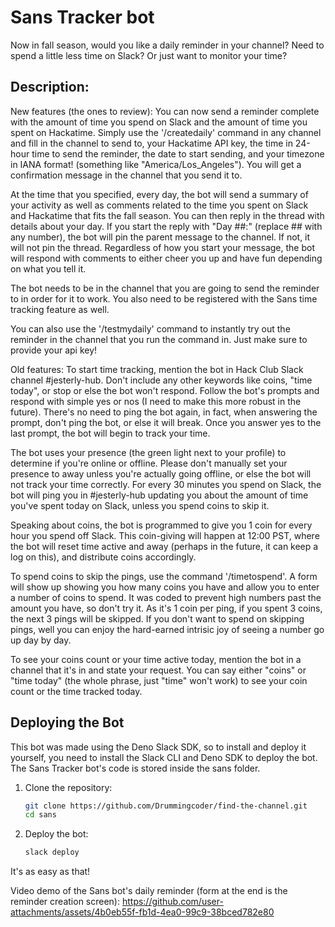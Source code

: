 # Sans Tracker bot

Now in fall season, would you like a daily reminder in your channel? Need to spend a little less time on Slack? Or just want to monitor your time?
## Description: 
New features (the ones to review):
You can now send a reminder complete with the amount of time you spend on Slack and the amount of time you spent on Hackatime. Simply use the '/createdaily' command in any channel and fill in the channel to send to, your Hackatime API key, the time in 24-hour time to send the reminder, the date to start sending, and your timezone in IANA format! (something like "America/Los_Angeles"). You will get a confirmation message in the channel that you send it to.

At the time that you specified, every day, the bot will send a summary of your activity as well as comments related to the time you spent on Slack and Hackatime that fits the fall season. You can then reply in the thread with details about your day. If you start the reply with "Day ##:" (replace ## with any number), the bot will pin the parent message to the channel. If not, it will not pin the thread. Regardless of how you start your message, the bot will respond with comments to either cheer you up and have fun depending on what you tell it.

The bot needs to be in the channel that you are going to send the reminder to in order for it to work. You also need to be registered with the Sans time tracking feature as well.

You can also use the '/testmydaily' command to instantly try out the reminder in the channel that you run the command in. Just make sure to provide your api key!

Old features: 
To start time tracking, mention the bot in Hack Club Slack channel #jesterly-hub.
Don't include any other keywords like coins, "time today", or stop or else the bot
won't respond. Follow the bot's prompts and respond with simple yes or nos (I need
to make this more robust in the future). There's no need to ping the bot again, in
fact, when answering the prompt, don't ping the bot, or else it will break. Once
you answer yes to the last prompt, the bot will begin to track your time.

The bot uses your presence (the green light next to your profile) to determine
if you're online or offline. Please don't manually set your presence to away unless
you're actually going offline, or else the bot will not track your time correctly.
For every 30 minutes you spend on Slack, the bot will ping you in #jesterly-hub
updating you about the amount of time you've spent today on Slack, unless you spend
coins to skip it.

Speaking about coins, the bot is programmed to give you 1 coin for every hour you
spend off Slack. This coin-giving will happen at 12:00 PST, where the bot will
reset time active and away (perhaps in the future, it can keep a log on this), and
distribute coins accordingly.

To spend coins to skip the pings, use the command '/timetospend'. A form will show
up showing you how many coins you have and allow you to enter a number of coins to
spend. It was coded to prevent high numbers past the amount you have, so don't try
it. As it's 1 coin per ping, if you spent 3 coins, the next 3 pings will be skipped.
If you don't want to spend on skipping pings, well you can enjoy the hard-earned
intrisic joy of seeing a number go up day by day.

To see your coins count or your time active today, mention the bot in a channel
that it's in and state your request. You can say either "coins" or "time today"
(the whole phrase, just "time" won't work) to see your coin count or the time
tracked today.

## Deploying the Bot
This bot was made using the Deno Slack SDK, so to install and deploy it yourself,
you need to install the Slack CLI and Deno SDK to deploy the bot.
The Sans Tracker bot's code is stored inside the sans folder.

1. Clone the repository:
    ```bash
    git clone https://github.com/Drummingcoder/find-the-channel.git
    cd sans
    ```
2. Deploy the bot:
    ```bash
    slack deploy
    ```

It's as easy as that!

Video demo of the Sans bot's daily reminder (form at the end is the reminder creation screen): 
https://github.com/user-attachments/assets/4b0eb55f-fb1d-4ea0-99c9-38bced782e80
